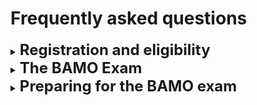 <h1> Frequently asked questions</h1>


<details><summary><font size="+2"><b>Registration and eligibility</b></font></summary>
<ul>
  <li><details><summary><i>Who is eligible?</i> </summary>
BAMO-12 is for anyone who is in grade 12 or below (full-time college students are not eligible, but if a high school student is taking some college courses while still in high school, that is OK).  
BAMO8 is for anyone who is in grade 8 or below, unless they have previously scored a top award in BAMO-8.  
Originally, BAMO was restricted to students in schools in the San Francisco Bay Area.  In recent years, we have slowly expanded eligibility to include a few schools in the Pacific Northwest and Southern California. The number of students that we accomodate depends on how many people we have to grade the exams, so we cannot guarantee registration to all.  Just ask!
    </details></li>
  <li><details><summary><i>How do I register?</i> </summary>
Registration is done by schools or proctoring centers, such as math circles. We  send out an email in December to schools/proctoring centers that have been involved with BAMO in the past to register students to take the exam. We also will have the registration questionnaire available on the web site in December. The school/proctoring site needs a designated proctor who will administer the exam on-site.  If you wish to added to our email list, please click on this 
    <a href="https://forms.gle/pVCGWa71KXX8E9wz6">link</a>.
    </details></li>
 <li><details><summary><i>What if I am a student at a school and I cannot find a proctor?</i> </summary>
In this case, we will attempt to match you with a proctoring site nearby.  Usually another school or math circle will accommodate you. Most years, we have several dozen sites.
    </details></li>
 <li><details><summary><i>What if I am home schooled? Can my parent or guardian be the proctor?</i> </summary>
In this case, you will not be able to take the exam at home.  You will need to find a nearby center to accommodate you.
 </details></li>  
</ul>
</details>

<details><summary><font size="+2"><b>The BAMO Exam</b></font></summary>
<ul>
<li><details><summary><i>How many people take the BAMO exam?</i> </summary>
 During each of the past few years, nearly 500 people took BAMO-8 and about 200     took BAMO-12.
   </details></li>
<li><details><summary><i>How do the BAMO-8 and BAMO-12 exams differ?</i> </summary>
    Both exams have 5 questions, with a four-hour time limit. The BAMO-8 problems are labeled A, B, C, D, E, in increasing order of difficulty. The BAMO-12 problems are labeled 1--5, in increasing order of difficulty, and generally the last two problems of BAMO-8 and the first two problems of BAMO-12 overlap, so that problems C, D, E in BAMO-8 are, respectively, problems 1, 2, 3 in BAMO-12.
  </details></li>
  <li><details><summary><i>What kind of problems are on the exam?</i> </summary> 
    BAMO-8 problems include questions from logic, simple geometry, basic counting, and some algebra.  BAMO-12 problems may involve more advanced algebra, such as complex numbers, and possibly trigonometry, along with more advanced geometric ideas and more adanced counting concepts (more formally, combinatorics). No problems use or involve calculus. Please see our archive of <a href="https://paulzeitz.github.io/archives/problems_and_solutions/">past problems and solutions</a> for examples.
  </details></li>
<li><details><summary><i>How hard are the problems?</i> </summary> 
    The key word is "problem." A <i>problem</i>, in contrast to an <i>exercise</i>, is a mathematical question that requires <i>investigation</i> to solve. BAMO consists of, we hope, challenging and interesting problems. Usually the majority  of the participants   solve or make very significant progress on the first problem in their exam, but   only a handful (perhaps 1 out of 50) make any progress with the last problem.
  </details></li>
 <li><details><summary><i>Why are those last problems so hard?</i> </summary> 
    We have a very diverse group of participants.  Many are inexperienced folks that are relatively new to problem solving mathematics. For these students, we want to provide interesting problems that are relatively easy to investigate and enjoy.  But some participants are extremely experienced and highly skilled, including a few that are hoping to qualify for national or even international competitions. Therefore, some of our problems need to be so "hard" that they will separate the really experienced  from the extraordinarily experienced people.  We don't expect most participants to solve these problems during the time limit, but we try to make thse "hard" problems interesting to all.  We hope that even if you haven't solved a problem during the exam that you continue to think about it and perhaps discuss it with others.
  </details></li>

<li><details><summary><i>How are the problems graded?</i> </summary>  
    Each problem is worth 7 points, so a perfect score is 35 points.  Perfect scores are rare; perhaps one or two participants achieve this.  The median score is usually around 7 points (i.e., about half the students solve more than one problem, and about half solve less than one problem).
    </details></li>
<li><details><summary><i>If this exam is so hard, why should I take it? I won't win!</i> </summary>  
    "Winning" is not the point! BAMO is a fun challenge. For most people, even people who love math, it is a new experience to spend four hours doing nothing but thinking deeply about mathematics. And you will meet other people who share your interests.  And the awards ceremony, open to all participants, is another great experience.
   </details></li>
  <li><details><summary><i>Tell me more about the awards ceremony. Are there prizes?</i> </summary>  
    A week or so after the graders finish their work, we have an awards ceremony (held at <a href="https://www.msri.org">MSRI</a> since 2006) that features a talk by an excellent mathematician, followed by announcements of the top scoring individuals and teams. Prize winners receive cash, books, certificates, sometimes trophies or mathematical scultpures. Winning teams get certificates for food.  While it is certainly an honor to get an award, the real point of the awards ceremony is to celebrate mathematics itself. <a href="https://paulzeitz.github.io/archives/speakers/">Here</a>  is list of past speakers.
   </details></li>
</ul>
  </details>
  
  <details><summary><font size="+2"><b>Preparing for the BAMO exam</b></font></summary>
    <ul>
<li><details><summary><i>I'm a complete beginner.  How do I get good at this stuff?</i> </summary>
  There's good news and bad news.  The bad news is that mastery of mathematical problem solving, like any other meaningful endeavor, takes time and effort.  The good news is that all you need is to love math; there are plenty of resources to help you learn more: local math circles, books, and a great online community.  Read on!
  </details></li>
  
 <li><details><summary><i>Tell me more about math circles!</i> </summary>
   A math circle is a special kind of math club that features a problem-solving curriculum in a friendly, inclusive environment, facilitated often by professional mathematicians who are eager to share "folklore" with newcomers.  There are literally hundreds of math circles around the country; click this
  <a href ="https://mathcircles.org">link</a> for more information. The BAMO exam was created in tandem with the <a href = "https://mathcircle.berkeley.edu">Berkeley Math Circle</a> so that circle participants would have a contest to engage them. That does not mean that the Berkeley Math Circle, or any other math circle for that matter, is especially contest-focused.  Different circles have different cultures, but they all have a love of math and collaborative problem solving in common.
   </details></li>
 <li><details><summary><i>Tell me more about an online community!</i> </summary>
   Students interested in becoming better problem solvers need a peer group, and math circles can provide that.  But sometimes a math circle is inconvenient, so an online peer group is very helpful.  The Art of Problem Solving (AoPS) is a gigantic international forum with many thousands of math-loving people, with numerous sub-communities and classes and lots of other helpful resources. If you haven't already joined, please visit  <a href ="https://artofproblemsolving.com">AoPS</a> to learn more about this remarkable community.
   </details></li>
   <li><details><summary><i>I'm old fashioned! Tell me more about books!</i> </summary>
   Whether you do math online with a community like AoPS, or in a math circle, or on your own, you need to read.  There are tons of books and other written resources out there, so sometimes it is good to have a small list of recommended books. Here are some suggestions.
     <ul>
     <li>one
       <\li>
     <li>two
       <\li>
     </ul>
   </details></li>
    </ul>
</details>


  

                            
                   
